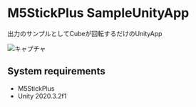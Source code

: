 # M5StickPlus SampleUnityApp

出力のサンプルとしてCubeが回転するだけのUnityApp

![キャプチャ](https://i.gyazo.com/78b00034d2ae1283adb7a503c8ec9c49.gif) 

System requirements
-------------------
- M5StickPlus
- Unity 2020.3.2f1
